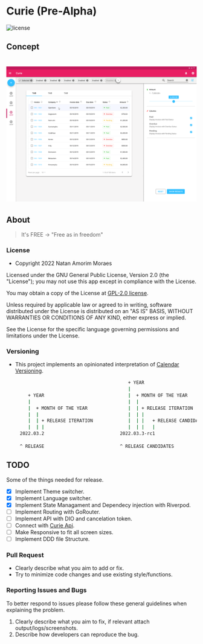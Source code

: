 # Curie (Pre-Alpha)

![license](https://img.shields.io/badge/license-GPL--2.0-green.svg)

## Concept

<h1 align="center">
    <img alt="Currie Concept" title="Currie Concept" src=".github/curie_desktop_figma.png" />
</h1>

## About

> It's FREE -> "Free as in freedom"

### License

- Copyright 2022 Natan Amorim Moraes

Licensed under the GNU General Public License, Version 2.0 (the "License"); you may not use this app except in compliance with the License.

You may obtain a copy of the License at [GPL-2.0 license](https://opensource.org/licenses/GPL-2.0).

Unless required by applicable law or agreed to in writing, software distributed under the License is distributed on an "AS IS" BASIS, WITHOUT WARRANTIES OR CONDITIONS OF ANY KIND, either express or implied.

See the License for the specific language governing permissions and limitations under the License.

### Versioning

- This project implements an opinionated interpretation of [Calendar Versioning](https://calver.org/).

```bash
                                             + YEAR
                                             |
        + YEAR                               |  + MONTH OF THE YEAR
        |                                    |  |
        |  + MONTH OF THE YEAR               |  | + RELEASE ITERATION
        |  |                                 |  | |
        |  | + RELEASE ITERATION             |  | |   + RELEASE CANDIDATE ITERATION
        |  | |                               |  | |   |
     2022.03.2                            2022.03.3-rc1

     ^ RELEASE                            ^ RELEASE CANDIDATES
```

## TODO

Some of the things needed for release.

- [x] Implement Theme switcher.
- [x] Implement Language switcher.
- [x] Implement State Managament and Dependecy injection with Riverpod.
- [ ] Implement Routing with GoRouter.
- [ ] Implement API with DIO and cancelation token.
- [ ] Connect with [Curie Api](https://github.com/NatanAmorim/curie_api).
- [ ] Make Responsive to fit all screen sizes.
- [ ] Implement DDD file Structure.

### Pull Request

- Clearly describe what you aim to add or fix.
- Try to minimize code changes and use existing style/functions.

### Reporting Issues and Bugs

To better respond to issues please follow these general guidelines when explaining the problem.

1. Clearly describe what you aim to fix, if relevant attach output/logs/screenshots.
2. Describe how developers can reproduce the bug.
